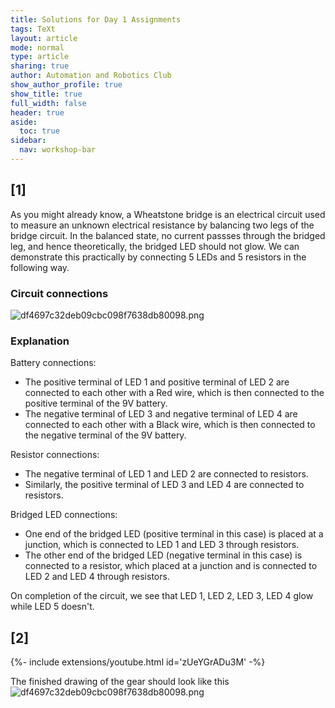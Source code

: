 ```yaml
---
title: Solutions for Day 1 Assignments 
tags: TeXt
layout: article
mode: normal
type: article
sharing: true
author: Automation and Robotics Club
show_author_profile: true
show_title: true
full_width: false
header: true
aside:
  toc: true
sidebar:
  nav: workshop-bar	
---
```


## [1]  
As you might already know, a Wheatstone bridge is an electrical circuit used to measure an unknown electrical resistance by balancing two legs of the bridge circuit.
    In the balanced state, no current passses through the bridged leg, and hence theoretically, the bridged LED should not glow. We can demonstrate this practically by connecting 5 LEDs and 5 resistors in the following way.

### Circuit connections

<img src="{{site.baseurl}}/assets/images/resources/Day1_Assignment/4.png" alt="df4697c32deb09cbc098f7638db80098.png" width="auto" height="auto" class="jop-noMdConv">

### Explanation

Battery connections:

- The positive terminal of LED 1 and positive terminal of LED 2 are connected to each other with a Red wire, which is then connected to the positive terminal of the 9V battery.
- The negative terminal of LED 3 and negative terminal of LED 4 are connected to each other with a Black wire, which is then connected to the negative terminal of the 9V battery.

Resistor connections:

- The negative terminal of LED 1 and LED 2 are connected to resistors.
- Similarly, the positive terminal of LED 3 and LED 4 are connected to resistors.

Bridged LED connections:

- One end of the bridged LED (positive terminal in this case) is placed at a junction, which is connected to LED 1 and LED 3 through resistors.
- The other end of the bridged LED (negative terminal in this case) is connected to a resistor, which placed at a junction and is connected to LED 2 and LED 4 through resistors.

On completion of the circuit, we see that LED 1, LED 2, LED 3, LED 4 glow while LED 5 doesn't.


## [2] 
<div>{%- include extensions/youtube.html id='zUeYGrADu3M' -%}</div>

The finished drawing of the gear should look like this
<img src="{{site.baseurl}}/assets/images/resources/Day1_Assignment/5.png" alt="df4697c32deb09cbc098f7638db80098.png" width="auto" height="auto" class="jop-noMdConv">
